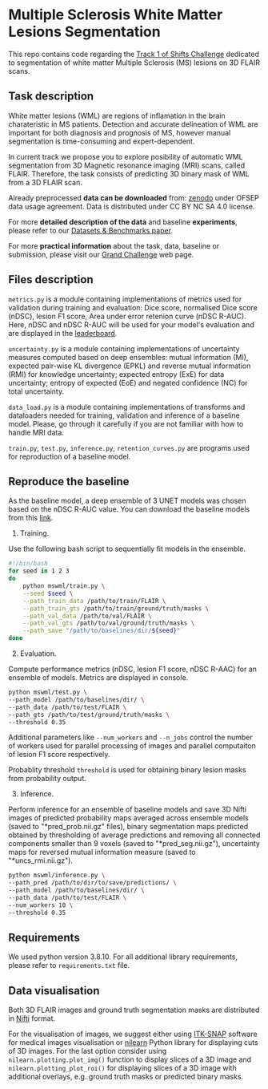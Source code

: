 # Multiple Sclerosis White Matter Lesions Segmentation

This repo contains code regarding the [Track 1 of Shifts Challenge](https://shifts.grand-challenge.org/medical-dataset/)
dedicated to segmentation of white matter Multiple Sclerosis (MS) lesions on 3D FLAIR scans.

## Task description


White matter lesions (WML) are regions of inflamation in the brain charateristic 
in MS patients. Detection and accurate delineation of WML are important for both 
diagnosis and prognosis of MS, however manual segmentation is time-consuming and 
expert-dependent. 

In current track we propose you to explore posibility of automatic WML segmentation 
from 3D Magnetic resonance imaging (MRI) scans, called FLAIR. Therefore, the task 
consists of predicting 3D binary mask of WML from a 3D FLAIR scan.

Already preprocessed **data can be downloaded** from: [zenodo]() under OFSEP data usage agreement. 
Data is distributed under CC BY NC SA 4.0 license. 

For more **detailed description of the data** and baseline **experiments**, please refer to our 
[Datasets & Benchmarks paper]().

For more **practical information** about the task, data, baseline or submission, please visit 
our [Grand Challenge](https://shifts.grand-challenge.org/medical-dataset/) web page.
 
## Files description


`metrics.py` is a module containing implementations of metrics used for 
validation during training and evaluation: Dice score, normalised Dice score (nDSC), 
lesion F1 score, Area under error retenion curve (nDSC R-AUC). Here, nDSC and nDSC R-AUC 
will be used for your model's evaluation and are displayed in the [leaderboard](https://shifts.grand-challenge.org/evaluation/ms-lesion-segmentation-phase-i/leaderboard/).

`uncertainty.py` is a module containing implementations of uncertainty measures 
computed based on deep ensembles: mutual information (MI), 
expected pair-wise KL divergence (EPKL) and reverse mutual information (RMI) 
for knowledge uncertainty; expected entropy (ExE) for data uncertainty; 
entropy of expected (EoE) and negated confidence (NC) for total uncertainty.

`data_load.py` is a module containing implementations of transforms and dataloaders 
needed for training, validation and inference of a baseline model. 
Please, go through it carefully if you are not familiar with how to handle MRI data.

`train.py`, `test.py`, `inference.py`, `retention_curves.py` are programs used 
for reproduction of a baseline model. 

## Reproduce the baseline

As the baseline model, a deep ensemble of 3 UNET models was chosen based on the nDSC R-AUC value.
You can download the baseline models from this [link](https://drive.google.com/file/d/1eTTgga7Cd1GjR0YupVbLuLd3unl6_Jj3/view?usp=sharing).


1. Training.

Use the following bash script to sequentially fit models in the ensemble.

```bash
#!/bin/bash
for seed in 1 2 3
do
	python mswml/train.py \
	--seed $seed \
	--path_train_data /path/to/train/FLAIR \
	--path_train_gts /path/to/train/ground/truth/masks \
	--path_val_data /path/to/val/FLAIR \
	--path_val_gts /path/to/val/ground/truth/masks \
	--path_save "/path/to/baselines/dir/${seed}"
done
```
2. Evaluation.

Compute performance metrics (nDSC, lesion F1 score, nDSC R-AAC) for an ensemble of models.
Metrics are displayed in console.

```bash
python mswml/test.py \
--path_model /path/to/baselines/dir/ \
--path_data /path/to/test/FLAIR \
--path_gts /path/to/test/ground/truth/masks \
--threshold 0.35
```

Additional parameters like `--num_workers` and `--n_jobs` control the number of workers used for parallel processing of images and parallel computaiton of lesion F1 score respectively.

Probablity threshold `threshold` is used for obtaining binary lesion masks from probability output.

3. Inference.

Perform inference for an ensemble of baseline models and save 3D Nifti images of
predicted probability maps averaged across ensemble models (saved to "*pred_prob.nii.gz" files),
binary segmentation maps predicted obtained by thresholding of average predictions and 
removing all connected components smaller than 9 voxels (saved to "*pred_seg.nii.gz"),
uncertainty maps for reversed mutual information measure (saved to "*uncs_rmi.nii.gz").


```bash
python mswml/inference.py \
--path_pred /path/to/dir/to/save/predictions/ \
--path_model /path/to/baselines/dir/ \
--path_data /path/to/test/FLAIR \
--num_workers 10 \
--threshold 0.35
```

## Requirements

We used python version 3.8.10. For all additional library requirements, please refer to 
`requirements.txt` file.

## Data visualisation

Both 3D FLAIR images and ground truth segmentation masks are distributed in 
[Nifti](https://nilearn.github.io/dev/modules/generated/nilearn.plotting.plot_roi.html) format.

For the visualisation of images, we suggest either using [ITK-SNAP](http://www.itksnap.org/pmwiki/pmwiki.php) software 
for medical images visualisation or [nilearn](https://nilearn.github.io/stable/index.html) 
Python library for displaying cuts of 3D images. For the last option consider 
using `nilearn.plotting.plot_img()` function to display slices of a 
3D image and `nilearn.plotting_plot_roi()` for displaying slices of a 3D image 
with additional overlays, e.g. ground truth masks or predicted binary masks.

